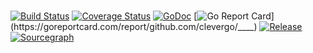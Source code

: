# 
[![Build Status](https://travis-ci.org/clevergo/____.svg?branch=master)](https://travis-ci.org/clevergo/____)
[![Coverage Status](https://coveralls.io/repos/github/clevergo/____/badge.svg?branch=master)](https://coveralls.io/github/clevergo/____?branch=master)
[![GoDoc](https://img.shields.io/badge/godoc-reference-blue)](https://pkg.go.dev/github.com/clevergo/____)
[![Go Report Card](https://goreportcard.com/badge/github.com/clevergo/____)](https://goreportcard.com/report/github.com/clevergo/____)
[![Release](https://img.shields.io/github/release/clevergo/____.svg?style=flat-square)](https://github.com/clevergo/____/releases)
[![Sourcegraph](https://sourcegraph.com/github.com/clevergo/____/-/badge.svg)](https://sourcegraph.com/github.com/clevergo/____?badge)
